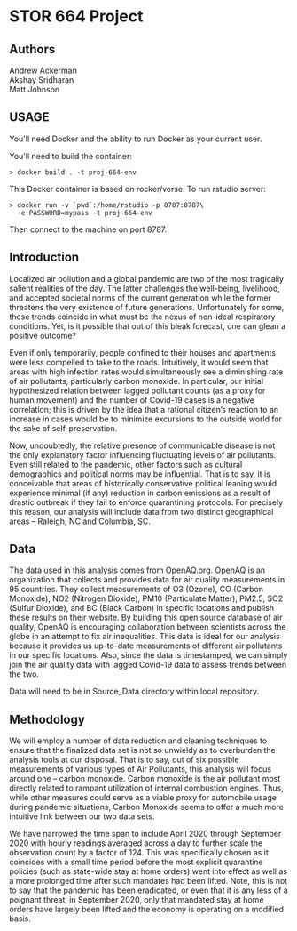 STOR 664 Project
================

Authors
-------

Andrew Ackerman <br/>
Akshay Sridharan <br/>
Matt Johnson <br/>

USAGE
-----
You'll need Docker and the ability to run Docker as your current user.

You'll need to build the container:

    > docker build . -t proj-664-env

This Docker container is based on rocker/verse. To run rstudio server:

    > docker run -v `pwd`:/home/rstudio -p 8787:8787\
      -e PASSWORD=mypass -t proj-664-env
      
Then connect to the machine on port 8787.

Introduction
------------

Localized air pollution and a global pandemic are two of the most tragically salient realities of the day.  The latter challenges the well-being, livelihood, and accepted societal norms of the current generation while the former threatens the very existence of future generations.  Unfortunately for some, these trends coincide in what must be the nexus of non-ideal respiratory conditions.  Yet, is it possible that out of this bleak forecast, one can glean a positive outcome? <br/>

Even if only temporarily, people confined to their houses and apartments were less compelled to take to the roads.   Intuitively, it would seem that areas with high infection rates would simultaneously see a diminishing rate of air pollutants, particularly carbon monoxide. In particular, our initial hypothesized relation between lagged pollutant counts (as a proxy for human movement) and the number of Covid-19 cases is a negative correlation; this is driven by the idea that a rational citizen’s reaction to an increase in cases would be to minimize excursions to the outside world for the sake of self-preservation. <br/>

Now, undoubtedly, the relative presence of communicable disease is not the only explanatory factor influencing fluctuating levels of air pollutants.  Even still related to the pandemic, other factors such as cultural demographics and political norms may be influential.  That is to say, it is conceivable that areas of historically conservative political leaning would experience minimal (if any) reduction in carbon emissions as a result of drastic outbreak if they fail to enforce quarantining protocols.  For precisely this reason, our analysis will include data from two distinct geographical areas – Raleigh, NC and Columbia, SC. <br/>

Data
----

The data used in this analysis comes from OpenAQ.org.  OpenAQ is an organization that collects and provides data for air quality measurements in 95 countries.  They collect measurements of O3 (Ozone), CO (Carbon Monoxide), NO2 (Nitrogen Dioxide), PM10 (Particulate Matter), PM2.5, SO2 (Sulfur Dioxide), and BC (Black Carbon) in specific locations and publish these results on their website.  By building this open source database of air quality, OpenAQ is encouraging collaboration between scientists across the globe in an attempt to fix air inequalities.  This data is ideal for our analysis because it provides us up-to-date measurements of different air pollutants in our specific locations. Also, since the data is timestamped, we can simply join the air quality data with lagged Covid-19 data to assess trends between the two. <br/>

Data will need to be in Source_Data directory within local repository. 

Methodology
-----------

We will employ a number of data reduction and cleaning techniques to ensure that the finalized data set is not so unwieldy as to overburden the analysis tools at our disposal.  That is to say, out of six possible measurements of various types of Air Pollutants, this analysis will focus around one – carbon monoxide.  Carbon monoxide is the air pollutant most directly related to rampant utilization of internal combustion engines.  Thus, while other measures could serve as a viable proxy for automobile usage during pandemic situations, Carbon Monoxide seems to offer a much more intuitive link between our two data sets. <br/>

We have narrowed the time span to include April 2020 through September 2020 with hourly readings averaged across a day to further scale the observation count by a factor of 124.  This was specifically chosen as it coincides with a small time period before the most explicit quarantine policies (such as state-wide stay at home orders) went into effect as well as a more prolonged time after such mandates had been lifted.  Note, this is not to say that the pandemic has been eradicated, or even that it is any less of a poignant threat, in September 2020, only that mandated stay at home orders have largely been lifted and the economy is operating on a modified basis.

